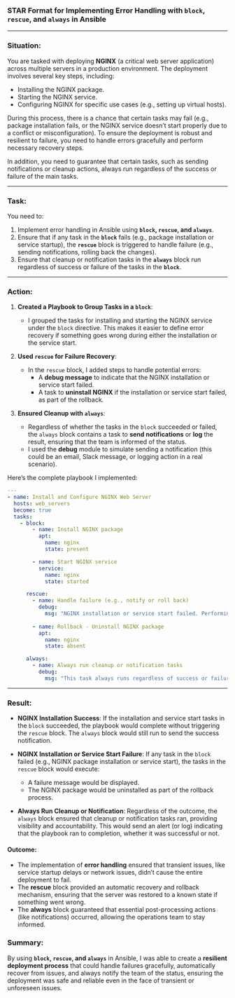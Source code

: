 ### **STAR Format for Implementing Error Handling with `block`, `rescue`, and `always` in Ansible**

---

### **S**ituation:

You are tasked with deploying **NGINX** (a critical web server application) across multiple servers in a production environment. The deployment involves several key steps, including:
- Installing the NGINX package.
- Starting the NGINX service.
- Configuring NGINX for specific use cases (e.g., setting up virtual hosts).

During this process, there is a chance that certain tasks may fail (e.g., package installation fails, or the NGINX service doesn’t start properly due to a conflict or misconfiguration). To ensure the deployment is robust and resilient to failure, you need to handle errors gracefully and perform necessary recovery steps.

In addition, you need to guarantee that certain tasks, such as sending notifications or cleanup actions, always run regardless of the success or failure of the main tasks.

---

### **T**ask:

You need to:
1. Implement error handling in Ansible using **`block`, `rescue`, and `always`**.
2. Ensure that if any task in the **`block`** fails (e.g., package installation or service startup), the **`rescue`** block is triggered to handle failure (e.g., sending notifications, rolling back the changes).
3. Ensure that cleanup or notification tasks in the **`always`** block run regardless of success or failure of the tasks in the **`block`**.

---

### **A**ction:

1. **Created a Playbook to Group Tasks in a `block`**:
   - I grouped the tasks for installing and starting the NGINX service under the `block` directive. This makes it easier to define error recovery if something goes wrong during either the installation or the service start.

2. **Used `rescue` for Failure Recovery**:
   - In the `rescue` block, I added steps to handle potential errors:
     - A **debug message** to indicate that the NGINX installation or service start failed.
     - A task to **uninstall NGINX** if the installation or service start failed, as part of the rollback.

3. **Ensured Cleanup with `always`**:
   - Regardless of whether the tasks in the `block` succeeded or failed, the `always` block contains a task to **send notifications** or **log** the result, ensuring that the team is informed of the status.
   - I used the **debug** module to simulate sending a notification (this could be an email, Slack message, or logging action in a real scenario).

Here’s the complete playbook I implemented:

```yaml
---
- name: Install and Configure NGINX Web Server
  hosts: web_servers
  become: true
  tasks:
    - block:
        - name: Install NGINX package
          apt:
            name: nginx
            state: present

        - name: Start NGINX service
          service:
            name: nginx
            state: started

      rescue:
        - name: Handle failure (e.g., notify or roll back)
          debug:
            msg: "NGINX installation or service start failed. Performing rollback."
        
        - name: Rollback - Uninstall NGINX package
          apt:
            name: nginx
            state: absent

      always:
        - name: Always run cleanup or notification tasks
          debug:
            msg: "This task always runs regardless of success or failure. Sending notification."
```

---

### **R**esult:

- **NGINX Installation Success**: If the installation and service start tasks in the `block` succeeded, the playbook would complete without triggering the `rescue` block. The `always` block would still run to send the success notification.
  
- **NGINX Installation or Service Start Failure**: If any task in the `block` failed (e.g., NGINX package installation or service start), the tasks in the `rescue` block would execute:
  - A failure message would be displayed.
  - The NGINX package would be uninstalled as part of the rollback process.
  
- **Always Run Cleanup or Notification**: Regardless of the outcome, the `always` block ensured that cleanup or notification tasks ran, providing visibility and accountability. This would send an alert (or log) indicating that the playbook ran to completion, whether it was successful or not.

#### **Outcome**:
- The implementation of **error handling** ensured that transient issues, like service startup delays or network issues, didn’t cause the entire deployment to fail.
- The **rescue** block provided an automatic recovery and rollback mechanism, ensuring that the server was restored to a known state if something went wrong.
- The **always** block guaranteed that essential post-processing actions (like notifications) occurred, allowing the operations team to stay informed.

### **Summary**:
By using **`block`, `rescue`, and `always`** in Ansible, I was able to create a **resilient deployment process** that could handle failures gracefully, automatically recover from issues, and always notify the team of the status, ensuring the deployment was safe and reliable even in the face of transient or unforeseen issues.
